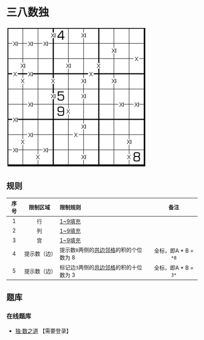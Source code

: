 # 三八数独

![题](../../../../../images/sudoku/XI数独.png)

## 规则

| 序号  |  限制区域  | 限制规则                     |        备注        |
|:---:|:------:|:-------------------------|:----------------:|
|  1  |   行    | [1~9填充]                  |                  |
|  2  |   列    | [1~9填充]                  |                  |
|  3  |   宫    | [1~9填充]                  |                  |
|  4  | 提示数（边） | 提示数`8`两侧的[共边邻格]的积的个位数为 8 | 全标，即A * B = `*8` |
|  5  | 提示数（边） | 标记边`3`两侧的[共边邻格]的积的十位数为 3 | 全标，即A * B = `3*` |

## 题库

### 在线题库

- [独·数之道](http://www.sudokufans.org.cn/lx/game.index.php?type=38) 【需要登录】

[1~9填充]: ../../../../../rules.md#1to9填充
[共边邻格]: ../../../../../rules.md#共边邻格
